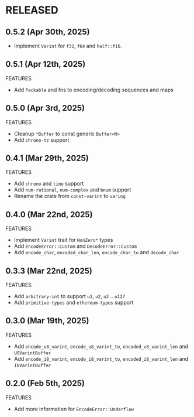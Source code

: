 # RELEASED

## 0.5.2 (Apr 30th, 2025)

- Implement `Varint` for `f32`, `f64` and `half::f16`.

## 0.5.1 (Apr 12th, 2025)

FEATURES

- Add `Packable` and fns to encoding/decoding sequences and maps

## 0.5.0 (Apr 3rd, 2025)

FEATURES

- Cleanup `*Buffer` to const generic `Buffer<N>`
- Add `chrono-tz` support

## 0.4.1 (Mar 29th, 2025)

FEATURES

- Add `chrono` and `time` support
- Add `num-rational`, `num-complex` and `bnum` support
- Rename the crate from `const-varint` to `varing`

## 0.4.0 (Mar 22nd, 2025)

FEATURES

- Implement `Varint` trait for `NonZero*` types
- Add `EncodeError::Custom` and `DecodeError::Custom`
- Add `encode_char`, `encoded_char_len`, `encode_char_to` and `decode_char`

## 0.3.3 (Mar 22nd, 2025)

FEATURES

- Add `arbitrary-int` to support `u1`, `u2`, `u3` .. `u127`
- Add `primitive-types` and `ethereum-types` support

## 0.3.0 (Mar 19th, 2025)

FEATURES

- Add `encode_u8_varint`, `encode_u8_varint_to`, `encoded_u8_varint_len` and `U8VarintBuffer`
- Add `encode_i8_varint`, `encode_i8_varint_to`, `encoded_i8_varint_len` and `I8VarintBuffer`

## 0.2.0 (Feb 5th, 2025)

FEATURES

- Add more information for `EncodeError::Underflow`
